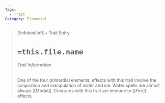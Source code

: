 ```yaml
---
Tags:
  - Trait
Category: Elemental
---
```

> [!infobox|left]+ Trait Entry
> # `=this.file.name`
> ###### Trait Information
> One of the four primordial elements, effects with this trait involve the conjuration and manipulation of water and ice. Water spells are almost always [[Modal]]. Creatures with this trait are immune to [[Fire]] effects.